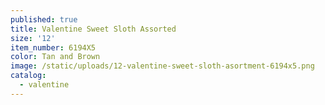 ```yaml
---
published: true
title: Valentine Sweet Sloth Assorted
size: '12'
item_number: 6194X5
color: Tan and Brown
image: /static/uploads/12-valentine-sweet-sloth-asortment-6194x5.png
catalog:
  - valentine
---
```


